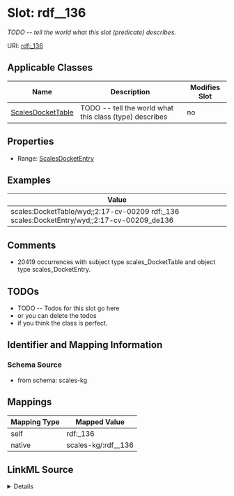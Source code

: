 

# Slot: rdf__136


_TODO -- tell the world what this slot (predicate) describes._





URI: [rdf:_136](http://www.w3.org/1999/02/22-rdf-syntax-ns#_136)



<!-- no inheritance hierarchy -->





## Applicable Classes

| Name | Description | Modifies Slot |
| --- | --- | --- |
| [ScalesDocketTable](../classes/ScalesDocketTable.md) | TODO -- tell the world what this class (type) describes |  no  |







## Properties

* Range: [ScalesDocketEntry](../classes/ScalesDocketEntry.md)






## Examples

| Value |
| --- |
| scales:DocketTable/wyd;;2:17-cv-00209 rdf:_136 scales:DocketEntry/wyd;;2:17-cv-00209_de136 |

## Comments

* 20419 occurrences with subject type scales_DocketTable and object type scales_DocketEntry.

## TODOs

* TODO -- Todos for this slot go here
* or you can delete the todos
* if you think the class is perfect.

## Identifier and Mapping Information







### Schema Source


* from schema: scales-kg




## Mappings

| Mapping Type | Mapped Value |
| ---  | ---  |
| self | rdf:_136 |
| native | scales-kg/:rdf__136 |




## LinkML Source

<details>
```yaml
name: rdf__136
description: TODO -- tell the world what this slot (predicate) describes.
todos:
- TODO -- Todos for this slot go here
- or you can delete the todos
- if you think the class is perfect.
comments:
- 20419 occurrences with subject type scales_DocketTable and object type scales_DocketEntry.
examples:
- value: scales:DocketTable/wyd;;2:17-cv-00209 rdf:_136 scales:DocketEntry/wyd;;2:17-cv-00209_de136
from_schema: scales-kg
rank: 1000
slot_uri: rdf:_136
alias: rdf__136
domain_of:
- scales_DocketTable
range: scales_DocketEntry

```
</details>